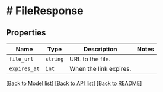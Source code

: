 # # FileResponse



## Properties

Name | Type | Description | Notes
------------ | ------------- | ------------- | -------------
| `file_url` | ```string``` |  URL to the file.  |  |
| `expires_at` | ```int``` |  When the link expires.  |  |

[[Back to Model list]](../../README.md#models) [[Back to API list]](../../README.md#endpoints) [[Back to README]](../../README.md)
